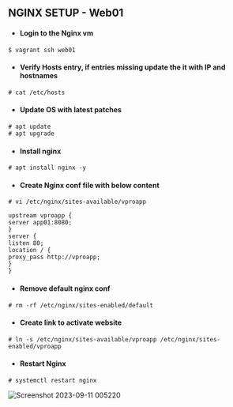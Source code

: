 ## NGINX SETUP - Web01
- #### Login to the Nginx vm

`$ vagrant ssh web01`

- #### Verify Hosts entry, if entries missing update the it with IP and hostnames

`# cat /etc/hosts`

- #### Update OS with latest patches
```
# apt update
# apt upgrade
```

- #### Install nginx

`# apt install nginx -y`

- #### Create Nginx conf file with below content

`# vi /etc/nginx/sites-available/vproapp`
```
upstream vproapp {
server app01:8080;
}
server {
listen 80;
location / {
proxy_pass http://vproapp;
}
}
```

- #### Remove default nginx conf

`# rm -rf /etc/nginx/sites-enabled/default`

- #### Create link to activate website

`# ln -s /etc/nginx/sites-available/vproapp /etc/nginx/sites-enabled/vproapp`

- #### Restart Nginx

`# systemctl restart nginx`

![Screenshot 2023-09-11 005220](https://github.com/Sulemoore/DevOps-Projects/assets/101164153/b24c0dbb-7a66-498b-a396-48c5696a2d30)
